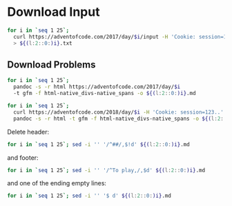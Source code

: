 # Download Input

```zsh
for i in `seq 1 25`; 
  curl https://adventofcode.com/2017/day/$i/input -H 'Cookie: session=123..' 
  > ${(l:2::0:)i}.txt
```

## Download Problems

```zsh
for i in `seq 1 25`; 
  pandoc -s -r html https://adventofcode.com/2017/day/$i 
  -t gfm -f html-native_divs-native_spans -o ${(l:2::0:)i}.md
```

```zsh
for i in `seq 1 25`;
  curl https://adventofcode.com/2018/day/$i -H 'Cookie: session=123..' | 
  pandoc -s -r html -t gfm -f html-native_divs-native_spans -o ${(l:2::0:)i}.md
```

Delete header:
```zsh
for i in `seq 1 25`; sed -i '' '/^##/,$!d' ${(l:2::0:)i}.md
```
and footer:
```zsh
for i in `seq 1 25`; sed -i '' '/^To play,/,$d' ${(l:2::0:)i}.md
```
and one of the ending empty lines:
```zsh
for i in `seq 1 25`; sed -i '' '$ d' ${(l:2::0:)i}.md
```